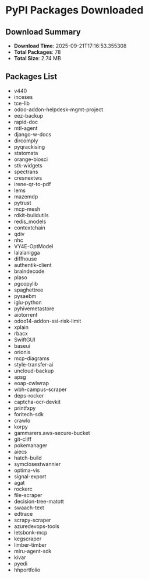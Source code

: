 # PyPI Packages Downloaded

## Download Summary
- **Download Time**: 2025-09-21T17:16:53.355308
- **Total Packages**: 78
- **Total Size**: 2.74 MB

## Packages List
- v440
- inceses
- tce-lib
- odoo-addon-helpdesk-mgmt-project
- eez-backup
- rapid-doc
- mtl-agent
- django-w-docs
- dircomply
- pyqrackising
- statomata
- orange-biosci
- stk-widgets
- spectrans
- cresnextws
- irene-qr-to-pdf
- lems
- mazemdp
- pytrust
- mcp-mesh
- rdkit-buildutils
- redis_models
- contextchain
- qdiv
- nhc
- VY4E-OptModel
- lalalanigga
- diffhouse
- authentik-client
- braindecode
- plaso
- pgcopylib
- spaghettree
- pysaebm
- iglu-python
- pyhivemetastore
- aiotorrent
- odoo14-addon-ssi-risk-limit
- xplain
- rbacx
- SwiftGUI
- baseui
- orionis
- mcp-diagrams
- style-transfer-ai
- uncloud-backup
- apsg
- eoap-cwlwrap
- wbh-campus-scraper
- deps-rocker
- captcha-ocr-devkit
- printfxpy
- foritech-sdk
- crawlo
- korpy
- gammarers.aws-secure-bucket
- git-cliff
- pokemanager
- aiecs
- hatch-build
- symclosestwannier
- optima-vis
- signal-export
- agat
- rockerc
- file-scraper
- decision-tree-matott
- swaach-text
- edtrace
- scrapy-scraper
- azuredevops-tools
- letsbonk-mcp
- kegscraper
- limber-timber
- miru-agent-sdk
- kivar
- pyedi
- hhportfolio
